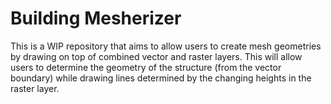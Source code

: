 # Building Mesherizer

This is a WIP repository that aims to allow users to create mesh geometries by drawing on top of combined vector and raster layers. This will allow users to determine the geometry of the structure (from the vector boundary) while drawing lines determined by the changing heights in the raster layer.
